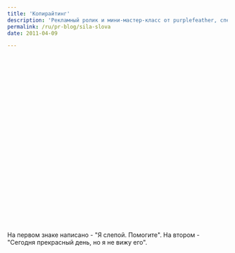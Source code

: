 ```yaml
---
title: 'Копирайтинг'
description: 'Рекламный ролик и мини-мастер-класс от purplefeather, специалистов онлайн-контента.'
permalink: /ru/pr-blog/sila-slova
date: 2011-04-09

---
```


<object width="640" height="390"><param name="movie" value="http://www.youtube.com/v/Hzgzim5m7oU&hl=en_US&feature=player_embedded&version=3"></param><param name="allowFullScreen" value="true"></param><param name="allowScriptAccess" value="always"></param><embed src="http://www.youtube.com/v/Hzgzim5m7oU&amp;hl=en_US&amp;feature=player_embedded&amp;version=3" type="application/x-shockwave-flash" allowfullscreen="true" allowscriptaccess="always" width="640" height="390"></embed></object>

На первом знаке написано - "Я слепой. Помогите". На втором - "Сегодня прекрасный день, но я не вижу его".

